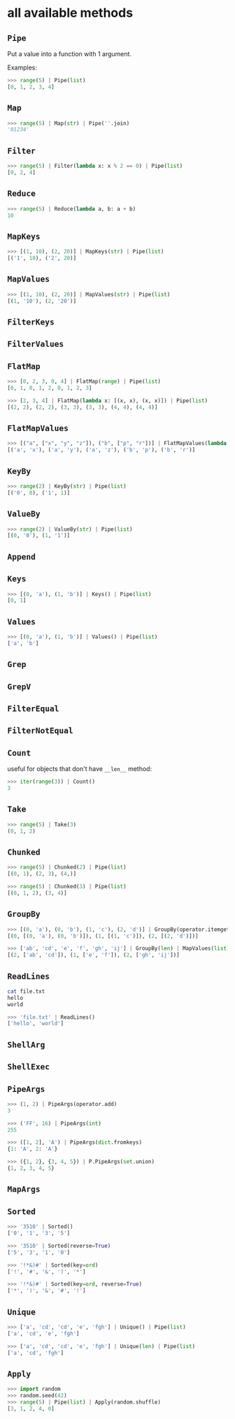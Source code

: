 # all available methods

## `Pipe`
Put a value into a function with 1 argument.

Examples:
```py
>>> range(5) | Pipe(list)
[0, 1, 2, 3, 4]
```

## `Map`

```py
>>> range(5) | Map(str) | Pipe(''.join)
'01234'
```

## `Filter`

```py
>>> range(5) | Filter(lambda x: x % 2 == 0) | Pipe(list)
[0, 2, 4]
```

## `Reduce`

```py
>>> range(5) | Reduce(lambda a, b: a + b)
10
```

## `MapKeys`

```py
>>> [(1, 10), (2, 20)] | MapKeys(str) | Pipe(list)
[('1', 10), ('2', 20)]
```
## `MapValues`

```py
>>> [(1, 10), (2, 20)] | MapValues(str) | Pipe(list)
[(1, '10'), (2, '20')]
```

## `FilterKeys`

## `FilterValues`

## `FlatMap`

```py
>>> [0, 2, 3, 0, 4] | FlatMap(range) | Pipe(list)
[0, 1, 0, 1, 2, 0, 1, 2, 3]

>>> [2, 3, 4] | FlatMap(lambda x: [(x, x), (x, x)]) | Pipe(list)
[(2, 2), (2, 2), (3, 3), (3, 3), (4, 4), (4, 4)]
```
## `FlatMapValues`

```py
>>> [("a", ["x", "y", "z"]), ("b", ["p", "r"])] | FlatMapValues(lambda x: x) | Pipe(list)
[('a', 'x'), ('a', 'y'), ('a', 'z'), ('b', 'p'), ('b', 'r')]
```

## `KeyBy`

```py
>>> range(2) | KeyBy(str) | Pipe(list)
[('0', 0), ('1', 1)]
```

## `ValueBy`

```py
>>> range(2) | ValueBy(str) | Pipe(list)
[(0, '0'), (1, '1')]
```

## `Append`

## `Keys`

```py
>>> [(0, 'a'), (1, 'b')] | Keys() | Pipe(list)
[0, 1]
```

## `Values`

```py
>>> [(0, 'a'), (1, 'b')] | Values() | Pipe(list)
['a', 'b']
```

## `Grep`

## `GrepV`

## `FilterEqual`

## `FilterNotEqual`

## `Count`

useful for objects that don't have `__len__` method:

```py
>>> iter(range(3)) | Count()
3
```

## `Take`

```py
>>> range(5) | Take(3)
(0, 1, 2)
```

## `Chunked`

```py
>>> range(5) | Chunked(2) | Pipe(list)
[(0, 1), (2, 3), (4,)]

>>> range(5) | Chunked(3) | Pipe(list)
[(0, 1, 2), (3, 4)]
```

## `GroupBy`

```py
>>> [(0, 'a'), (0, 'b'), (1, 'c'), (2, 'd')] | GroupBy(operator.itemgetter(0)) | MapValues(list) | Pipe(list)
[(0, [(0, 'a'), (0, 'b')]), (1, [(1, 'c')]), (2, [(2, 'd')])]

>>> ['ab', 'cd', 'e', 'f', 'gh', 'ij'] | GroupBy(len) | MapValues(list) | Pipe(list)
[(2, ['ab', 'cd']), (1, ['e', 'f']), (2, ['gh', 'ij'])]
```

## `ReadLines`

```bash
cat file.txt
hello
world
```

```py
>>> 'file.txt' | ReadLines()
['hello', 'world']
```

## `ShellArg`

## `ShellExec`

## `PipeArgs`

```py
>>> (1, 2) | PipeArgs(operator.add)
3

>>> ('FF', 16) | PipeArgs(int)
255

>>> ([1, 2], 'A') | PipeArgs(dict.fromkeys)
{1: 'A', 2: 'A'}

>>> ({1, 2}, {3, 4, 5}) | P.PipeArgs(set.union)
{1, 2, 3, 4, 5}
```

## `MapArgs`

## `Sorted`

```py
>>> '3510' | Sorted()
['0', '1', '3', '5']

>>> '3510' | Sorted(reverse=True)
['5', '3', '1', '0']

>>> '!*&)#' | Sorted(key=ord)
['!', '#', '&', ')', '*']

>>> '!*&)#' | Sorted(key=ord, reverse=True)
['*', ')', '&', '#', '!']
```

## `Unique`

```py
>>> ['a', 'cd', 'cd', 'e', 'fgh'] | Unique() | Pipe(list)
['a', 'cd', 'e', 'fgh']

>>> ['a', 'cd', 'cd', 'e', 'fgh'] | Unique(len) | Pipe(list)
['a', 'cd', 'fgh']
```

## `Apply`

```py
>>> import random
>>> random.seed(42)
>>> range(5) | Pipe(list) | Apply(random.shuffle)
[3, 1, 2, 4, 0]
```
